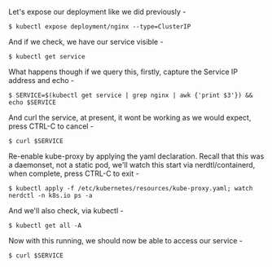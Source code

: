 Let's expose our deployment like we did previously -

`$ kubectl expose deployment/nginx --type=ClusterIP`

And if we check, we have our service visible -

`$ kubectl get service`

What happens though if we query this, firstly, capture the Service IP address and echo -

`$ SERVICE=$(kubectl get service | grep nginx | awk {'print $3'}) && echo $SERVICE`

And curl the service, at present, it wont be working as we would expect, press CTRL-C to cancel -

`$ curl $SERVICE`

Re-enable kube-proxy by applying the yaml declaration. Recall that this was a daemonset, not a static pod, we'll watch this start via nerdtl/containerd, when complete, press CTRL-C to exit -

`$ kubectl apply -f /etc/kubernetes/resources/kube-proxy.yaml; watch nerdctl -n k8s.io ps -a`

And we'll also check, via kubectl -

`$ kubectl get all -A`

Now with this running, we should now be able to access our service -

`$ curl $SERVICE`